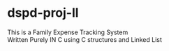 # dspd-proj-ll


This is a Family Expense Tracking System 
<br/>
Written Purely IN C using C structures and Linked List 
